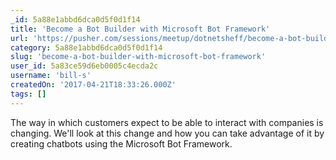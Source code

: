 ```yaml
---
_id: 5a88e1abbd6dca0d5f0d1f14
title: 'Become a Bot Builder with Microsoft Bot Framework'
url: 'https://pusher.com/sessions/meetup/dotnetsheff/become-a-bot-builder-with-microsoft-bot-framework'
category: 5a88e1abbd6dca0d5f0d1f14
slug: 'become-a-bot-builder-with-microsoft-bot-framework'
user_id: 5a83ce59d6eb0005c4ecda2c
username: 'bill-s'
createdOn: '2017-04-21T18:33:26.000Z'
tags: []
---
```


The way in which customers expect to be able to interact with companies is changing. We'll look at this change and how you can take advantage of it by creating chatbots using the Microsoft Bot Framework. 
